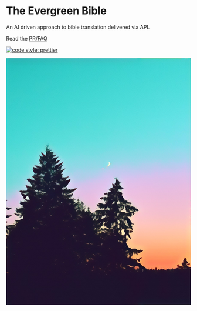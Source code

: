 # The Evergreen Bible
An AI driven approach to bible translation delivered via API.

Read the [PR/FAQ](/packages/docs/PR-FAQ.md)

[![code style: prettier](https://img.shields.io/badge/code_style-prettier-ff69b4.svg?style=flat-square)](https://github.com/prettier/prettier)


![Evergreen](evergreen.jpg)
